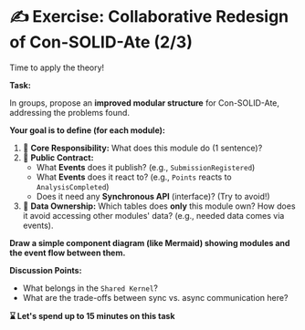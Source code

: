 # ✍️ Exercise: Collaborative Redesign of Con-SOLID-Ate (2/3)

Time to apply the theory!

**Task:**

In groups, propose an **improved modular structure** for Con-SOLID-Ate, addressing the problems found.

**Your goal is to define (for each module):**

1.  📝 **Core Responsibility:** What does this module do (1 sentence)?
2.  🚪 **Public Contract:**
    * What **Events** does it publish? (e.g., `SubmissionRegistered`)
    * What **Events** does it react to? (e.g., `Points` reacts to `AnalysisCompleted`)
    * Does it need any **Synchronous API** (interface)? (Try to avoid!)
3.  💾 **Data Ownership:** Which tables does **only** this module own? How does it avoid accessing other modules' data? (e.g., needed data comes via events).

**Draw a simple component diagram (like Mermaid) showing modules and the event flow between them.**

**Discussion Points:**

* What belongs in the `Shared Kernel`?
* What are the trade-offs between sync vs. async communication here?

**⌛ Let's spend up to 15 minutes on this task**
